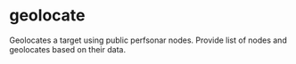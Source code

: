 # geolocate
Geolocates a target using public perfsonar nodes.
Provide list of nodes and geolocates based on their data.

